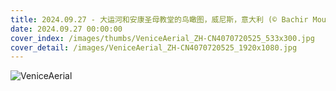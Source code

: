 ```yaml
---
title: 2024.09.27 - 大运河和安康圣母教堂的鸟瞰图，威尼斯，意大利 (© Bachir Moukarzel/Amazing Aerial Agency)
date: 2024.09.27 00:00:00
cover_index: /images/thumbs/VeniceAerial_ZH-CN4070720525_533x300.jpg
cover_detail: /images/VeniceAerial_ZH-CN4070720525_1920x1080.jpg
---
```


![VeniceAerial](/images/VeniceAerial_ZH-CN4070720525_1920x1080.jpg)
